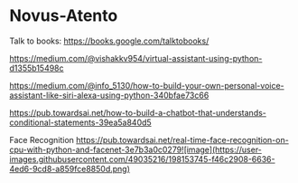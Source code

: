 # Novus-Atento

Talk to books:
https://books.google.com/talktobooks/

https://medium.com/@vishakkv954/virtual-assistant-using-python-d1355b15498c

https://medium.com/@info_5130/how-to-build-your-own-personal-voice-assistant-like-siri-alexa-using-python-340bfae73c66

https://pub.towardsai.net/how-to-build-a-chatbot-that-understands-conditional-statements-39ea5a840d5

Face Recognition
https://pub.towardsai.net/real-time-face-recognition-on-cpu-with-python-and-facenet-3e7b3a0c0279![image](https://user-images.githubusercontent.com/49035216/198153745-f46c2908-6636-4ed6-9cd8-a859fce8850d.png)
